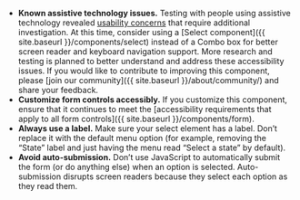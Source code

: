 - **Known assistive technology issues.** Testing with people using assistive technology revealed [usability concerns](https://github.com/uswds/uswds-site/issues/1898) that require additional investigation. At this time, consider using a [Select component]({{ site.baseurl }}/components/select) instead of a Combo box for better screen reader and keyboard navigation support. More research and testing is planned to better understand and address these accessibility issues. If you would like to contribute to improving this component, please [join our community]({{ site.baseurl }}/about/community/) and share your feedback.
- **Customize form controls accessibly.** If you customize this component, ensure that it continues to meet the [accessibility requirements that apply to all form controls]({{ site.baseurl }}/components/form).
- **Always use a label.**  Make sure your select element has a label. Don’t replace it with the default menu option (for example, removing the “State” label and just having the menu read “Select a state” by default).
- **Avoid auto-submission.** Don’t use JavaScript to automatically submit the form (or do anything else) when an option is selected. Auto-submission disrupts screen readers because they select each option as they read them.